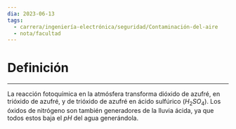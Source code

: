 ```yaml
---
dia: 2023-06-13
tags:
  - carrera/ingeniería-electrónica/seguridad/Contaminación-del-aire
  - nota/facultad
---
```

# Definición
---
La reacción fotoquímica en la atmósfera transforma dióxido de azufré, en trióxido de azufré, y de trióxido de azufré en ácido sulfúrico ($H_2SO_4$). Los óxidos de nitrógeno son también generadores de la lluvia ácida, ya que todos estos baja el $pH$ del agua generándola.